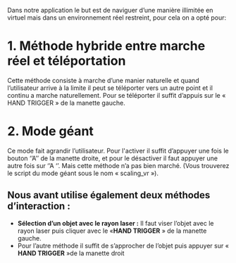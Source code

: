 Dans notre application le but est de naviguer d’une manière illimitée en virtuel mais dans un environnement réel restreint, pour cela on a opté pour:
# 1. Méthode hybride entre marche réel et téléportation
Cette méthode consiste à marche d’une manier naturelle et quand l’utilisateur arrive 
à la limite il peut se téléporter vers un autre point et il continu a marche 
naturellement.
Pour se téléporter il suffit d’appuis sur le « HAND TRIGGER » de la manette gauche.
# 2. Mode géant
Ce mode fait agrandir l’utilisateur. Pour l'activer il suffit d’appuyer une fois le bouton ‘’A’’ de 
la manette droite, et pour le désactiver il faut appuyer une autre fois sur ‘’A ‘’. Mais cette 
méthode n’a pas bien marché. (Vous trouverez le script du mode géant sous le nom 
« scaling_vr »).

## Nous avant utilise également deux méthodes d’interaction : 
 - **Sélection d’un objet avec le rayon laser :**
      Il faut viser l’objet avec le rayon laser puis cliquer avec le «**HAND TRIGGER** » de la 
manette gauche.
- Pour l’autre méthode il suffit de s’approcher de l’objet puis appuyer sur « **HAND 
TRIGGER** »de la manette droit
